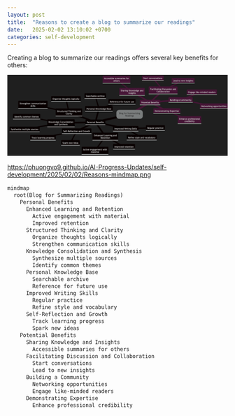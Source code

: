 ```yaml
---
layout: post
title:  "Reasons to create a blog to summarize our readings"
date:   2025-02-02 13:10:02 +0700
categories: self-development
---
```


Creating a blog to summarize our readings offers several key benefits for others:


![Reasons-mindmap](Reasons-mindmap.png)

https://phuongvo9.github.io/AI-Progress-Updates/self-development/2025/02/02/Reasons-mindmap.png

```mermaid
mindmap
  root(Blog for Summarizing Readings)
    Personal Benefits
      Enhanced Learning and Retention
        Active engagement with material
        Improved retention
      Structured Thinking and Clarity
        Organize thoughts logically
        Strengthen communication skills
      Knowledge Consolidation and Synthesis
        Synthesize multiple sources
        Identify common themes
      Personal Knowledge Base
        Searchable archive
        Reference for future use
      Improved Writing Skills
        Regular practice
        Refine style and vocabulary
      Self-Reflection and Growth
        Track learning progress
        Spark new ideas
    Potential Benefits
      Sharing Knowledge and Insights
        Accessible summaries for others
      Facilitating Discussion and Collaboration
        Start conversations
        Lead to new insights
      Building a Community
        Networking opportunities
        Engage like-minded readers
      Demonstrating Expertise
        Enhance professional credibility
```